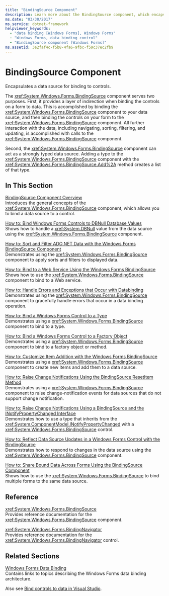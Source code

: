 ```yaml
---
title: "BindingSource Component"
description: Learn more about the BindingSource component, which encapsulates a data source for binding to controls.
ms.date: "03/30/2017"
ms.service: dotnet-framework
helpviewer_keywords: 
  - "data binding [Windows Forms], Windows Forms"
  - "Windows Forms, data binding control"
  - "BindingSource component [Windows Forms]"
ms.assetid: 3e2faf4c-f5b8-4fa6-9fbc-f59c37ec2fb9
---
```

# BindingSource Component

Encapsulates a data source for binding to controls.  
  
The <xref:System.Windows.Forms.BindingSource> component serves two purposes. First, it provides a layer of indirection when binding the controls on a form to data. This is accomplished by binding the <xref:System.Windows.Forms.BindingSource> component to your data source, and then binding the controls on your form to the <xref:System.Windows.Forms.BindingSource> component. All further interaction with the data, including navigating, sorting, filtering, and updating, is accomplished with calls to the <xref:System.Windows.Forms.BindingSource> component.  
  
Second, the <xref:System.Windows.Forms.BindingSource> component can act as a strongly typed data source. Adding a type to the <xref:System.Windows.Forms.BindingSource> component with the <xref:System.Windows.Forms.BindingSource.Add%2A> method creates a list of that type.  
  
## In This Section  

[BindingSource Component Overview](bindingsource-component-overview.md)  
Introduces the general concepts of the <xref:System.Windows.Forms.BindingSource> component, which allows you to bind a data source to a control.  
  
[How to: Bind Windows Forms Controls to DBNull Database Values](how-to-bind-windows-forms-controls-to-dbnull-database-values.md)  
Shows how to handle a <xref:System.DBNull> value from the data source using the <xref:System.Windows.Forms.BindingSource> component.  
  
[How to: Sort and Filter ADO.NET Data with the Windows Forms BindingSource Component](sort-and-filter-ado-net-data-with-wf-bindingsource-component.md)  
Demonstrates using the <xref:System.Windows.Forms.BindingSource> component to apply sorts and filters to displayed data.  
  
[How to: Bind to a Web Service Using the Windows Forms BindingSource](how-to-bind-to-a-web-service-using-the-windows-forms-bindingsource.md)  
Shows how to use the <xref:System.Windows.Forms.BindingSource> component to bind to a Web service.  
  
[How to: Handle Errors and Exceptions that Occur with Databinding](how-to-handle-errors-and-exceptions-that-occur-with-databinding.md)  
Demonstrates using the <xref:System.Windows.Forms.BindingSource> component to gracefully handle errors that occur in a data binding operation.  
  
[How to: Bind a Windows Forms Control to a Type](how-to-bind-a-windows-forms-control-to-a-type.md)  
Demonstrates using a <xref:System.Windows.Forms.BindingSource> component to bind to a type.  
  
[How to: Bind a Windows Forms Control to a Factory Object](how-to-bind-a-windows-forms-control-to-a-factory-object.md)  
Demonstrates using a <xref:System.Windows.Forms.BindingSource> component to bind to a factory object or method.  
  
[How to: Customize Item Addition with the Windows Forms BindingSource](how-to-customize-item-addition-with-the-windows-forms-bindingsource.md)  
Demonstrates using a <xref:System.Windows.Forms.BindingSource> component to create new items and add them to a data source.  
  
[How to: Raise Change Notifications Using the BindingSource ResetItem Method](how-to-raise-change-notifications-using-the-bindingsource-resetitem-method.md)  
Demonstrates using a <xref:System.Windows.Forms.BindingSource> component to raise change-notification events for data sources that do not support change notification.  
  
[How to: Raise Change Notifications Using a BindingSource and the INotifyPropertyChanged Interface](raise-change-notifications--bindingsource.md)  
Demonstrates how to use a type that inherits from the <xref:System.ComponentModel.INotifyPropertyChanged> with a <xref:System.Windows.Forms.BindingSource> control.  
  
[How to: Reflect Data Source Updates in a Windows Forms Control with the BindingSource](reflect-data-source-updates-in-a-wf-control-with-the-bindingsource.md)  
Demonstrates how to respond to changes in the data source using the <xref:System.Windows.Forms.BindingSource> component.  
  
[How to: Share Bound Data Across Forms Using the BindingSource Component](how-to-share-bound-data-across-forms-using-the-bindingsource-component.md)  
Shows how to use the <xref:System.Windows.Forms.BindingSource> to bind multiple forms to the same data source.  
  
## Reference  

<xref:System.Windows.Forms.BindingSource>  
Provides reference documentation for the <xref:System.Windows.Forms.BindingSource> component.  
  
<xref:System.Windows.Forms.BindingNavigator>  
Provides reference documentation for the <xref:System.Windows.Forms.BindingNavigator> control.  
  
## Related Sections  

[Windows Forms Data Binding](../data/overview.md)  
Contains links to topics describing the Windows Forms data binding architecture.  
  
Also see [Bind controls to data in Visual Studio](/visualstudio/data-tools/bind-controls-to-data-in-visual-studio).
